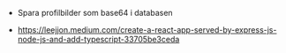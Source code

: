 - Spara profilbilder som base64 i databasen


- https://leejjon.medium.com/create-a-react-app-served-by-express-js-node-js-and-add-typescript-33705be3ceda